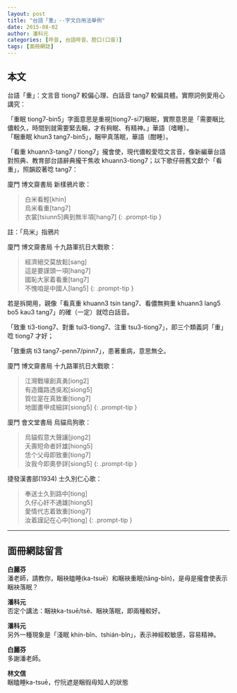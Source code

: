 ```yaml
---
layout: post
title: "台語「重」--字文白用法舉例"
date: 2015-08-02
author: 潘科元
categories: [呼音, 台語呼音、腔口(口音)]
tags: [面冊網誌]
---
```

## 本文

台語「重」：文言音 tiong7 較偏心理、白話音 tang7 較偏具體。實際詞例愛用心講究：

「重眠 tiong7-bin5」字面意思是重視[tiong7-si7]睏眠，實際意思是「需要睏比儂較久，時間到就需要緊去睏，才有夠眠、有精神。」華語〔嗜睡〕。  
「睏重眠 khun3 tang7-bin5」，睏甲真落眠，華語〔酣睡〕。

「看重 khuann3-tang7 / tiong7」攏會使，現代儂較愛唸文言音，像新編華台語對照典、教育部台語辭典攏干焦收 khuann3-tiong7；以下歌仔冊舊文獻个「看重」，照韻跤著唸 tang7：

廈門 博文齋書局 新樣鴉片歌：

> 白米看輕[khin]  
> 烏米看重[tang7]  
> 衣裳[tsiunn5]典到無半項[hang7]
{: .prompt-tip }

註：「烏米」指鴉片

廈門 博文齋書局 十九路軍抗日大戰歌：

> 經濟絕交莫放鬆[sang]  
> 這是要謹頭一項[hang7]  
> 國恥大家着看重[tang7]  
> 不愧咱是中國人[lang5]
{: .prompt-tip }

若是拆開用，親像「看真重 khuann3 tsin tang7、看儂無夠重 khuann3 lang5 bo5 kau3 tang7」的確（一定）就唸白話音。

「致重 ti3-tiong7、對重 tui3-tiong7、注重 tsu3-tiong7」，即三个類義詞「重」唸 tiong7 才好；

「致重病 ti3 tang7-penn7/pinn7」，患著重病，意思無仝。

廈門 博文齋書局 十九路軍抗日大戰歌：

> 江灣戰壕創真勇[iong2]  
> 有造鐵路透吳淞[siong5]  
> 質位寔在真致重[tiong7]  
> 地圖畫甲成細詳[siong5]
{: .prompt-tip }

廈門 會文堂書局 烏貓烏狗歌：

> 烏貓假意大聲讓[jiong2]  
> 夭壽短命者奸雄[hiong5]  
> 恁个父母即致重[tiong7]  
> 汝我今即奧參詳[siong5]
{: .prompt-tip }

捷發漢書部(1934) 士久別仁心歌：

> 奉送士久到路中[tiong]  
> 久仔心奸不通雄[hiong5]  
> 愛情代志着致重[tiong7]  
> 汝着謹記在心中[tiong]
{: .prompt-tip }

---

## 面冊網誌留言

**白麗芬**  
潘老師，請教你，睏袂瞌睡(ka-tsuē）和睏袂重眠(tāng-bîn)，是毋是攏會使表示睏袂落眠？

**潘科元**  
否定个講法：睏袂ka-tsuē/tsē、睏袂落眠，即兩種較好。

**潘科元**  
另外一種現象是「淺眠 khín-bîn、tshián-bîn」，表示神經較敏感，容易精神。

**白麗芬**  
多謝潘老師。

**林文信**  
睏瞌睡ka-tsuē，佇阮遮是睏徦毋知人的狀態
